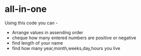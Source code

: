 # all-in-one
Using this code you can -
- Arrange values in assending order
- cheque how many entered numbers are positive or negative
- find length of your name
- find how many year,month,weeks,day,hours you live
